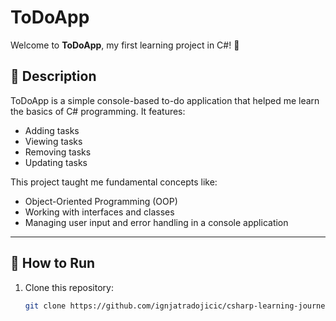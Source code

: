 # ToDoApp

Welcome to **ToDoApp**, my first learning project in C#! 🎉

## 📖 Description

ToDoApp is a simple console-based to-do application that helped me learn the basics of C# programming. It features:
- Adding tasks
- Viewing tasks
- Removing tasks
- Updating tasks

This project taught me fundamental concepts like:
- Object-Oriented Programming (OOP)
- Working with interfaces and classes
- Managing user input and error handling in a console application

---

## 🚀 How to Run

1. Clone this repository:
   ```bash
   git clone https://github.com/ignjatradojicic/csharp-learning-journey/ToDoApp.git
  
